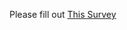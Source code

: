 Please fill out <a href="https://docs.google.com/forms/d/e/1FAIpQLSf2RKDkDfKSAWXxF7yzT8szapntnc7Tui6j57zPSZzgdvh5_g/viewform?usp=sf_link"> This Survey </a> 


